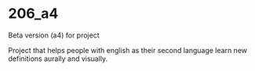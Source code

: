 # 206_a4
Beta version (a4) for project

Project that helps people with english as their second language learn new definitions aurally and visually.
